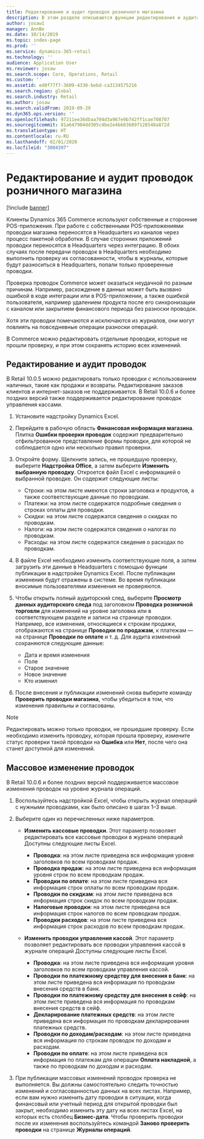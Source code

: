 ```yaml
---
title: Редактирование и аудит проводок розничного магазина
description: В этом разделе описываются функции редактирования и аудита проводок магазина.
author: josaw1
manager: AnnBe
ms.date: 10/14/2019
ms.topic: index-page
ms.prod: ''
ms.service: dynamics-365-retail
ms.technology: ''
audience: Application User
ms.reviewer: josaw
ms.search.scope: Core, Operations, Retail
ms.custom: ''
ms.assetid: ed0f77f7-3609-4330-bebd-ca3134575216
ms.search.region: global
ms.search.industry: Retail
ms.author: josaw
ms.search.validFrom: 2019-09-29
ms.dyn365.ops.version: ''
ms.openlocfilehash: 97211ee36dbaa704d3a967e9b742ff1cae708707
ms.sourcegitcommit: 81a647904dd305c4be2e4b683689f128548a872d
ms.translationtype: HT
ms.contentlocale: ru-RU
ms.lasthandoff: 02/01/2020
ms.locfileid: "3004397"
---
```

# <a name="edit-and-audit-retail-store-transactions"></a>Редактирование и аудит проводок розничного магазина

[!include [banner](includes/banner.md)]



Клиенты Dynamics 365 Commerce используют собственные и сторонние POS-приложения. При работе с собственными POS-приложениями проводки магазина переносятся в Headquarters из каналов через процесс пакетной обработки. В случае сторонних приложений проводки переносятся в Headquarters через интеграцию. В обоих случаях после передачи проводок в Headquarters необходимо выполнить проверку их согласованности, чтобы в журналы, которые будут разноситься в Headquarters, попали только проверенные проводки. 

Проверка проводок Commerce может оказаться неудачной по разным причинам. Например, расхождение в данных может быть вызвано ошибкой в коде интеграции или в POS-приложении, а также ошибкой пользователя, например удалением продукта после его синхронизации с каналом или закрытием финансового периода без разноски проводок.

Хотя эти проводки помечаются и исключаются из журналов, они могут повлиять на повседневные операции разноски операций.

В Commerce можно редактировать отдельные проводки, которые не прошли проверку, и при этом сохранять историю всех изменений. 

## <a name="edit-and-audit-transactions"></a>Редактирование и аудит проводок

В Retail 10.0.5 можно редактировать только проводки с использованием наличных, такие как продажи и возвраты. Редактирование заказов клиентов и интернет-заказов не поддерживается. В Retail 10.0.6 и более поздних версий также поддерживается редактирование проводок управления кассами.

1. Установите надстройку Dynamics Excel.

2. Перейдите в рабочую область **Финансовая информация магазина**. Плитка **Ошибки проверки проводок** содержит предварительно отфильтрованное представление формы проводки, для которой не соблюдается одно или несколько правил проверки.
 
3. Откройте форму. Щелкните запись, не прошедшую проверку, выберите **Надстройка Office**, а затем выберите **Изменить выбранную проводку**. Откроется файл Excel с информацией о выбранной проводке. Он содержит следующие листы:

    - Строки: на этом листе имеются строки заголовка и продуктов, а также соответствующие данные по проводкам.
    - Платежи: на этом листе содержатся подробные сведения о строках оплаты для проводки.
    - Скидки: на этом листе содержатся сведения о скидках по проводкам.
    - Налоги: на этом листе содержатся сведения о налогах по проводкам.
    - Расходы: на этом листе содержатся сведения о расходах по проводкам.

4. В файле Excel необходимо изменить соответствующие поля, а затем загрузить эти данные в Headquarters с помощью функции публикации в надстройке Dynamics Excel. После публикации изменения будут отражены в системе. Во время публикации вносимые пользователями изменения не проверяются.

5. Чтобы открыть полный аудиторский след, выберите **Просмотр данных аудиторского следа** под заголовком **Проводка розничной торговли** для изменений на уровне заголовка или в соответствующем разделе и записи на странице проводки. Например, все изменения, относящиеся к строкам продажи, отображаются на странице **Проводки по продажам**, к платежам — на странице **Проводки по оплате** и т. д. Для аудита изменений сохраняются следующие данные:

   - Дата и время изменения
   - Поле 
   - Старое значение
   - Новое значение
   - Кто изменил

6. После внесения и публикации изменений снова выберите команду **Проверить проводки магазина**, чтобы убедиться в том, что изменения правильны и согласованы.

> [!NOTE]
> Редактировать можно только проводки, не прошедшие проверку. Если необходимо изменить проводку, которая прошла проверку, измените статус проверки такой проводки на **Ошибка** или **Нет**, после чего она станет доступной для изменений. 


## <a name="bulk-edit-transactions"></a>Массовое изменение проводок

В Retail 10.0.6 и более поздних версий поддерживается массовое изменения проводок на уровне журнала операций. 

1. Воспользуйтесь надстройкой Excel, чтобы открыть журнал операций с нужными проводками, как было описано в шагах 1–3 выше.

2. Выберите один из перечисленных ниже параметров.

    - **Изменить кассовые проводки**. Этот параметр позволяет редактировать все кассовые проводки в журнале операций Доступны следующие листы Excel.
    
       - **Проводка**: на этом листе приведена вся информация уровня заголовков по всем проводкам продаж.
       - **Проводка продаж**: на этом листе приведена вся информация уровня строк по всем проводкам продаж.
       - **Проводки по оплате**: на этом листе приведена вся информация строк оплаты по всем проводкам продаж.
       - **Проводки по скидкам**: на этом листе приведена вся информация строк скидок по всем проводкам продаж.
       - **Налоговые проводки**: на этом листе приведена вся информация строк налогов по всем проводкам продаж.
       - **Проводки расходов**: на этом листе приведена вся информация строк расходов по всем проводкам продаж.

    - **Изменить проводки управления кассой**. Этот параметр позволяет редактировать все проводки управления кассой в журнале операций Доступны следующие листы Excel.
     
       - **Проводка**: на этом листе приведена вся информация уровня заголовков по всем проводкам управления кассой.
       - **Проводки по платежному средству для внесения в банк**: на этом листе приведена вся информация по проводкам внесения средств в банк.
       - **Проводки по платежному средству для внесения в сейф**: на этом листе приведена вся информация по проводкам внесения средств в сейф.
       - **Декларирование платежных средств**: на этом листе приведена вся информация по проводкам декларирования платежных средств.
       - **Проводки по доходам/расходам**: на этом листе приведена вся информация по строкам проводок по доходам и расходам.
       - **Проводки по оплате**: на этом листе приведена вся информация по платежам для операции **Оплата накладной**, а также по проводкам по доходам и расходам.

3.  При публикации массовых изменений проводок проверка не выполняется. Вы должны самостоятельно следить точностью изменений и согласованностью данных на всех листах. Например, если вам нужно изменить дату проводки в ситуации, когда финансовый или учетный период для открытой проводки был закрыт, необходимо изменить эту дату на всех листах Excel, на которых есть столбец **Бизнес-дата**. Чтобы проверить проводки после их изменения воспользуйтесь командой **Заново проверить проводки** на странице **Журналы операций**.
